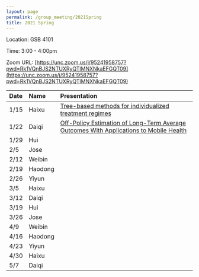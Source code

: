 ```yaml
---
layout: page
permalink: /group_meeting/2021Spring
title: 2021 Spring
---
```


Location: GSB 4101 

Time: 3:00 - 4:00pm

Zoom URL: [https://unc.zoom.us/j/95241958757?pwd=Rk1VQnBJS2NTUXRyQTlMNXNkaEFGQT09](https://unc.zoom.us/j/95241958757?pwd=Rk1VQnBJS2NTUXRyQTlMNXNkaEFGQT09) 

| Date    | Name       | Presentation |
| :----   | :----------------------|:------------ |
|  1/15 | Haixu | [Tree-based methods for individualized treatment regimes](https://academic.oup.com/biomet/article/102/3/501/2365724)  |
| 1/22 | Daiqi | [Off-Policy Estimation of Long-Term Average Outcomes With Applications to Mobile Health](https://arxiv.org/pdf/1912.13088.pdf) |
| 1/29 | Hui | | 
| 2/5 | Jose | |
| 2/12 | Weibin |  |
| 2/19 | Haodong | |
| 2/26 | Yiyun | |
| 3/5 | Haixu | |
| 3/12 | Daiqi |
| 3/19 | Hui |  |
| 3/26 | Jose |  |
| 4/9 | Weibin |  |
| 4/16 | Haodong |  |
| 4/23 | Yiyun |  |
| 4/30 | Haixu |  |
| 5/7 | Daiqi |  |



